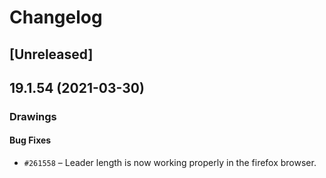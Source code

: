 # Changelog

## [Unreleased]

## 19.1.54 (2021-03-30)

### Drawings

#### Bug Fixes

- `#261558` – Leader length is now working properly in the firefox browser.